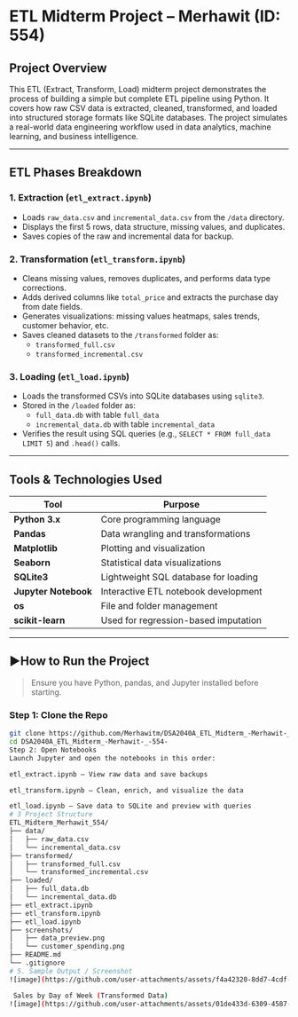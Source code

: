 # ETL Midterm Project – Merhawit (ID: 554)

##  Project Overview

This ETL (Extract, Transform, Load) midterm project demonstrates the process of building a simple but complete ETL pipeline using Python. It covers how raw CSV data is extracted, cleaned, transformed, and loaded into structured storage formats like SQLite databases. The project simulates a real-world data engineering workflow used in data analytics, machine learning, and business intelligence.

---

##  ETL Phases Breakdown

### 1. **Extraction (`etl_extract.ipynb`)**
- Loads `raw_data.csv` and `incremental_data.csv` from the `/data` directory.
- Displays the first 5 rows, data structure, missing values, and duplicates.
- Saves copies of the raw and incremental data for backup.

### 2. **Transformation (`etl_transform.ipynb`)**
- Cleans missing values, removes duplicates, and performs data type corrections.
- Adds derived columns like `total_price` and extracts the purchase day from date fields.
- Generates visualizations: missing values heatmaps, sales trends, customer behavior, etc.
- Saves cleaned datasets to the `/transformed` folder as:
  - `transformed_full.csv`
  - `transformed_incremental.csv`

### 3. **Loading (`etl_load.ipynb`)**
- Loads the transformed CSVs into SQLite databases using `sqlite3`.
- Stored in the `/loaded` folder as:
  - `full_data.db` with table `full_data`
  - `incremental_data.db` with table `incremental_data`
- Verifies the result using SQL queries (e.g., `SELECT * FROM full_data LIMIT 5`) and `.head()` calls.

---

##  Tools & Technologies Used

| Tool         | Purpose                              |
|--------------|---------------------------------------|
| **Python 3.x**     | Core programming language             |
| **Pandas**         | Data wrangling and transformations    |
| **Matplotlib**     | Plotting and visualization            |
| **Seaborn**        | Statistical data visualizations       |
| **SQLite3**        | Lightweight SQL database for loading  |
| **Jupyter Notebook** | Interactive ETL notebook development |
| **os**             | File and folder management            |
| **scikit-learn**   | Used for regression-based imputation  |

---

## ▶How to Run the Project

> Ensure you have Python, pandas, and Jupyter installed before starting.

### Step 1: Clone the Repo
```bash
git clone https://github.com/Merhawitm/DSA2040A_ETL_Midterm_-Merhawit-_-554-.git
cd DSA2040A_ETL_Midterm_-Merhawit-_-554-
Step 2: Open Notebooks
Launch Jupyter and open the notebooks in this order:

etl_extract.ipynb – View raw data and save backups

etl_transform.ipynb – Clean, enrich, and visualize the data

etl_load.ipynb – Save data to SQLite and preview with queries
# 3 Project Structure
ETL_Midterm_Merhawit_554/
├── data/
│   ├── raw_data.csv
│   └── incremental_data.csv
├── transformed/
│   ├── transformed_full.csv
│   └── transformed_incremental.csv
├── loaded/
│   ├── full_data.db
│   └── incremental_data.db
├── etl_extract.ipynb
├── etl_transform.ipynb
├── etl_load.ipynb
├── screenshots/
│   ├── data_preview.png
│   └── customer_spending.png
├── README.md
└── .gitignore
# 5. Sample Output / Screenshot
![image](https://github.com/user-attachments/assets/f4a42320-8dd7-4cdf-a2a1-a347af1481a3)

 Sales by Day of Week (Transformed Data)
![image](https://github.com/user-attachments/assets/01de433d-6309-4587-9265-27173de547f4)



